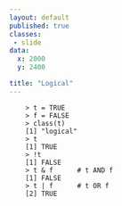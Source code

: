 ```yaml
---
layout: default
published: true
classes:
 - slide
data:
  x: 2000
  y: 2400

title: "Logical"
---
```

		> t = TRUE
		> f = FALSE
		> class(t)
		[1] "logical"
		> t
		[1] TRUE
		> !t
		[1] FALSE
		> t & f      # t AND f
		[1] FALSE
		> t | f      # t OR f
		[2] TRUE